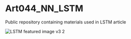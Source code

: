 # Art044_NN_LSTM
Public repository containing materials used in LSTM article

![LSTM featured image v3 2](https://user-images.githubusercontent.com/24861699/152136134-a9ea7a42-c96b-458c-bb10-a80558a3f8e2.png)
